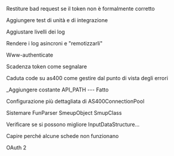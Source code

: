 Restiture bad request se il token non è formalmente corretto

Aggiungere test di unità e di integrazione

Aggiustare livelli dei log

Rendere i log asincroni e "remotizzarli"

Www-authenticate

Scadenza token come segnalare

Caduta code su as400 come gestire dal punto di vista degli errori

_Aggiungere costante API_PATH --- Fatto

Configurazione più dettagliata di AS400ConnectionPool

Sistemare FunParser
SmeupObject
SmupClass

Verificare se si possono migliore InputDataStructure...

Capire perché alcune schede non funzionano

OAuth 2
